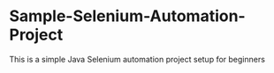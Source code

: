 # Sample-Selenium-Automation-Project
This is a simple Java Selenium automation project setup for beginners
